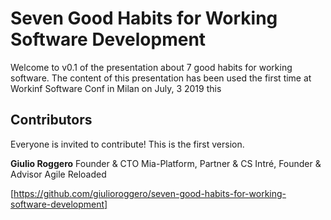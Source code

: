 # Seven Good Habits for Working Software Development

Welcome to v0.1 of the presentation about 7 good habits for working software.
The content of this presentation has been used the first time at Workinf Software Conf in Milan on July, 3 2019 this

## Contributors

Everyone is invited to contribute! This is the first version.

**Giulio Roggero**
Founder & CTO Mia-Platform, Partner & CS Intré, Founder & Advisor Agile Reloaded

[https://github.com/giulioroggero/seven-good-habits-for-working-software-development]
